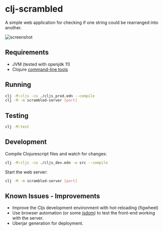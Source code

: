 # clj-scrambled

A simple web application for checking if one string could be
rearranged into another.

![screenshot](./screenshot.png)

## Requirements

* JVM (tested with openjdk 11)
* Clojure [command-line tools](https://clojure.org/guides/deps_and_cli)

## Running

``` bash
clj -M:cljs -co ./cljs_prod.edn --compile
clj -M -m scrambled-server [port]
```

## Testing

``` bash
clj -M:test
```

## Development

Compile Clojurescript files and watch for changes:

``` bash
clj -M:cljs -co ./cljs_dev.edn -w src --compile
```

Start the web server:

``` bash
clj -M -m scrambled-server [port]
```


## Known Issues - Improvements

* Improve the Cljs development environment with hot-reloading (figwheel)
* Use browser automation (or some [jsdom](https://github.com/jsdom/jsdom))
to test the front-end working with the server.
* Uberjar generation for deployment.
